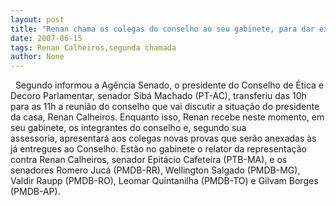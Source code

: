 ```yaml
---
layout: post
title: "Renan chama os colegas do conselho ao seu gabinete, para dar explicações"
date: 2007-06-15
tags: Renan Calheiros,segunda chamada
author: None
---
```

&nbsp;
Segundo informou a Ag&ecirc;ncia Senado, o&nbsp;presidente do Conselho de &Eacute;tica e Decoro Parlamentar, senador Sib&aacute; Machado (PT-AC), transferiu das 10h para as 11h a reuni&atilde;o do conselho que vai discutir a situa&ccedil;&atilde;o do presidente da casa, Renan Calheiros.
Enquanto isso, Renan recebe neste momento, em seu gabinete, os integrantes do conselho e, segundo sua assessoria,&nbsp;apresentar&aacute; aos colegas novas provas que ser&atilde;o anexadas &agrave;s j&aacute; entregues ao Conselho. Est&atilde;o no gabinete&nbsp;o relator da representa&ccedil;&atilde;o contra Renan Calheiros, senador Epit&aacute;cio Cafeteira (PTB-MA), e os senadores Romero Juc&aacute; (PMDB-RR), Wellington Salgado (PMDB-MG), Valdir Raupp (PMDB-RO), Leomar Quintanilha (PMDB-TO) e Gilvam Borges (PMDB-AP). 